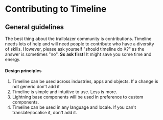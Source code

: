 # Contributing to Timeline

## General guidelines

The best thing about the trailblazer community is contributions. Timeline needs lots of help and will need people to contribute who have a diversity of skills. However, please ask yourself "should timeline do X?" as the answer is sometimes "no". **So ask first!** It might save you some time and energy.

#### Design principles

1.  Timeline can be used across industries, apps and objects. If a change is not generic don't add it
2.  Timeline is simple and intuitive to use. Less is more.
3.  Lightning base components will be used in preference to custom components.
4.  Timeline can be used in any language and locale. If you can't translate/localise it, don't add it.
